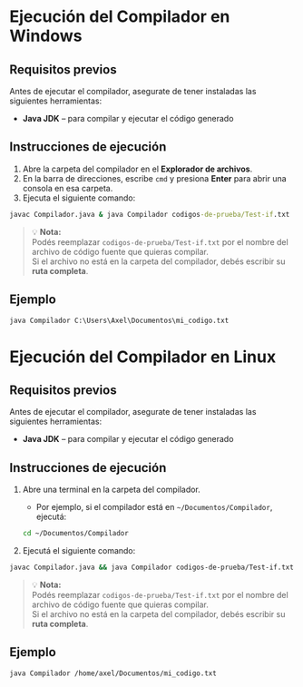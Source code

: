 # Ejecución del Compilador en Windows

## Requisitos previos
Antes de ejecutar el compilador, asegurate de tener instaladas las siguientes herramientas:
 
- **Java JDK** – para compilar y ejecutar el código generado

## Instrucciones de ejecución

1. Abre la carpeta del compilador en el **Explorador de archivos**.
2. En la barra de direcciones, escribe `cmd` y presiona **Enter** para abrir una consola en esa carpeta.
3. Ejecuta el siguiente comando:

```cmd
javac Compilador.java & java Compilador codigos-de-prueba/Test-if.txt
```

> 💡 **Nota:**  
> Podés reemplazar `codigos-de-prueba/Test-if.txt` por el nombre del archivo de código fuente que quieras compilar.  
> Si el archivo no está en la carpeta del compilador, debés escribir su **ruta completa**.

## Ejemplo

```cmd
java Compilador C:\Users\Axel\Documentos\mi_codigo.txt
```

# Ejecución del Compilador en Linux

## Requisitos previos
Antes de ejecutar el compilador, asegurate de tener instaladas las siguientes herramientas:

- **Java JDK** – para compilar y ejecutar el código generado

## Instrucciones de ejecución

1. Abre una terminal en la carpeta del compilador.
   - Por ejemplo, si el compilador está en `~/Documentos/Compilador`, ejecutá:
   ```bash
   cd ~/Documentos/Compilador
   ```

2. Ejecutá el siguiente comando:

```bash
javac Compilador.java && java Compilador codigos-de-prueba/Test-if.txt
```

> 💡 **Nota:**  
> Podés reemplazar `codigos-de-prueba/Test-if.txt` por el nombre del archivo de código fuente que quieras compilar.  
> Si el archivo no está en la carpeta del compilador, debés escribir su **ruta completa**.

## Ejemplo

```bash
java Compilador /home/axel/Documentos/mi_codigo.txt
```

